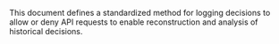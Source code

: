 This document defines a standardized method for logging decisions to allow or deny API requests to enable reconstruction and analysis of historical decisions.